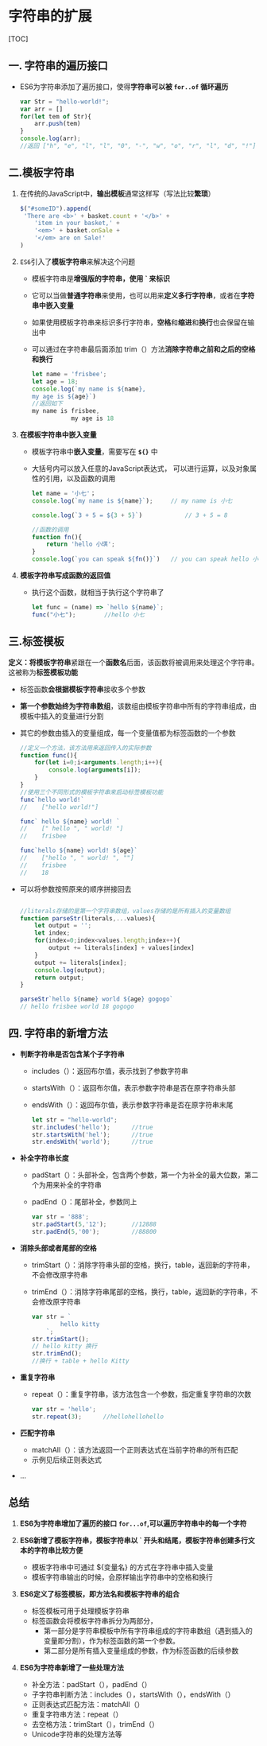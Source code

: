 # 字符串的扩展

[TOC]



## 一. 字符串的遍历接口

- ES6为字符串添加了遍历接口，使得**字符串可以被 `for..of` 循环遍历**

  ~~~js
  var Str = "hello-world!";
  var arr = []
  for(let tem of Str){
      arr.push(tem)
  }
  console.log(arr);
  //返回 ["h", "e", "l", "l", "0", "-", "w", "o", "r", "l", "d", "!"]
  ~~~

  

## 二.模板字符串

1. 在传统的JavaScript中，**输出模板**通常这样写（写法比较**繁琐**）

   ~~~js
   $("#someID").append(
   	'There are <b>' + basket.count + '</b>' + 
       'item in your basket,' + 
       '<em>' + basket.onSale + 
       '</em> are on Sale!'
   )
   ~~~

2. `ES6`引入了**模板字符串**来解决这个问题

   - 模板字符串是**增强版的字符串，使用 ` 来标识**

   - 它可以当做**普通字符串**来使用，也可以用来**定义多行字符串**，或者在**字符串中嵌入变量**

   - 如果使用模板字符串来标识多行字符串，**空格**和**缩进**和**换行**也会保留在输出中

   - 可以通过在字符串最后面添加 trim（）方法**消除字符串之前和之后的空格和换行**

     ~~~js
     let name = 'frisbee';
     let age = 18;
     console.log(`my name is ${name},
     my age is ${age}`)
     //返回如下
     my name is frisbee,
     			my age is 18
     ~~~

3. **在模板字符串中嵌入变量**

   - 模板字符串中**嵌入变量**，需要写在 **`${}`** 中

   - 大括号内可以放入任意的JavaScript表达式， 可以进行运算，以及对象属性的引用，以及函数的调用

     ~~~js
     let name = '小七'；
     console.log(`my name is ${name}`);		// my name is 小七
     
     console.log(`3 + 5 = ${3 + 5}`)			// 3 + 5 = 8
     
     //函数的调用
     function fn(){
         return 'hello 小琪';
     }
     console.log(`you can speak ${fn()}`)	// you can speak hello 小琪
     ~~~

4. **模板字符串写成函数的返回值**

   - 执行这个函数，就相当于执行这个字符串了

     ~~~js
     let func = (name) => `hello ${name}`;
     func("小七");		//hello 小七
     ~~~



## 三.标签模板

**定义：**将**模板字符串**紧跟在一个**函数名**后面，该函数将被调用来处理这个字符串。这被称为**标签模板功能**

- 标签函数**会根据模板字符串**接收多个参数

- **第一个参数始终为字符串数组**，该数组由模板字符串中所有的字符串组成，由模板中插入的变量进行分割

- 其它的参数由插入的变量组成，每一个变量值都为标签函数的一个参数

  ~~~js
  //定义一个方法，该方法用来返回传入的实际参数
  function func(){
      for(let i=0;i<arguments.length;i++){
          console.log(arguments[i]);
      }
  }
  //使用三个不同形式的模板字符串来启动标签模板功能
  func`hello world!`
  // 	["hello world!"]
  
  func` hello ${name} world! `
  //	[" hello ", " world! "]
  //	frisbee
  
  func`hello ${name} world! ${age}`	
  //	["hello ", " world! ", ""]
  //	frisbee
  //	18
  ~~~

- 可以将参数按照原来的顺序拼接回去

  ~~~js
  
  //literals存储的是第一个字符串数组，values存储的是所有插入的变量数组
  function parseStr(literals,...values){
      let output = '';
      let index;
      for(index=0;index<values.length;index++){
          output += literals[index] + values[index] 
      }
      output += literals[index];
      console.log(output);
      return output;
  }
  
  parseStr`hello ${name} world ${age} gogogo`
  // hello frisbee world 18 gogogo
  
  ~~~

  

## 四. 字符串的新增方法

- **判断字符串是否包含某个子字符串**

  - includes（）：返回布尔值，表示找到了参数字符串

  - startsWith（）：返回布尔值，表示参数字符串是否在原字符串头部

  - endsWith（）：返回布尔值，表示参数字符串是否在原字符串末尾

    ~~~js
    let str = "hello-world";
    str.includes('hello');		//true
    str.startsWith('hel');		//true
    str.endsWith('world');		//true
    ~~~

- **补全字符串长度**

  - padStart（）：头部补全，包含两个参数，第一个为补全的最大位数，第二个为用来补全的字符串

  - padEnd（）：尾部补全，参数同上

    ~~~js
    var str = '888';
    str.padStart(5,'12');		//12888
    str.padEnd(5,'00');			//88800
    ~~~

- **消除头部或者尾部的空格**

  - trimStart（）：消除字符串头部的空格，换行，table，返回新的字符串，不会修改原字符串

  - trimEnd（）：消除字符串尾部的空格，换行，table，返回新的字符串，不会修改原字符串

    ~~~js
    var str = `
    		hello kitty
    	`;
    str.trimStart();
    // hello kitty 换行
    str.trimEnd();
    //换行 + table + hello Kitty
    ~~~

- **重复字符串**

  - repeat（）：重复字符串，该方法包含一个参数，指定重复字符串的次数

    ~~~js
    var str = 'hello';
    str.repeat(3);		//hellohellohello
    ~~~

- **匹配字符串**
  - matchAll（）：该方法返回一个正则表达式在当前字符串的所有匹配
  - 示例见后续正则表达式

- ...



## 总结

1. **ES6为字符串增加了遍历的接口 `for...of`,可以遍历字符串中的每一个字符**
2. **ES6新增了模板字符串，模板字符串以 ` 开头和结尾，模板字符串创建多行文本的字符串比较方便**
   - 模板字符串中可通过 ${变量名} 的方式在字符串中插入变量
   - 模板字符串输出的时候，会原样输出字符串中的空格和换行

3. **ES6定义了标签模板，即方法名和模板字符串的组合**
   - 标签模板可用于处理模板字符串
   - 标签函数会将模板字符串拆分为两部分，
     - 第一部分是字符串模板中所有字符串组成的字符串数组（遇到插入的变量即分割），作为标签函数的第一个参数。
     - 第二部分是所有插入变量组成的参数，作为标签函数的后续参数

4. **ES6为字符串新增了一些处理方法**
   - 补全方法：padStart（），padEnd（）
   - 子字符串判断方法：includes（），startsWith（），endsWith（）
   - 正则表达式匹配方法：matchAll（）
   - 重复字符串方法：repeat（）
   - 去空格方法：trimStart（），trimEnd（）
   - Unicode字符串的处理方法等